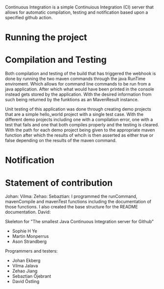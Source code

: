Continuous Integration is a simple Continuious Integration (CI) server that allows for automatic
compilation, testing and notification based upon a specified github action.

<!-- ADD MORE IN DEPTH PARAGRAPH DESCRIBING PROJECT -->

# Running the project
<!-- 
DESCRIBE THE STANDARD WAY OF COMPILING AND TESTING
mvn test for example 
-->

# Compilation and Testing
<!--
DESCRIBE HOW COMPILATION HAS BEEN IMPLEMENTED AND UNIT TESTED

DESCRIBE HOW TEST EXECUTION HAS BEEN IMPLEMENTED AND UNIT TESTED
-->
Both compilation and testing of the build that has triggered the webhook is done by running the two maven commands through the java RunTime enviroment. Which allows for command line commands to be run from a java application. After which what would have been printed in the console instead gets stored by the application. With the desired information from such being returned by the funktions as an MavenResult instance.

Unit testing of this application was done through creating demo projects that are a simple hello_world project with a single test case. With the different demo projects including one with a compilation error, one with a test that fails and one that both compiles properly and the testing is cleared. With the path for each demo project being given to the appropriate maven function after which the results of whcih is then asserted as either true or false depending on the results of the maven command.

# Notification
<!--
DESCRIBE HOW NOTIFICATION HAS BEEN IMPLEMENTED AND UNIT TESTED
-->

<!--# Build-list
GIVE URL FOR BUILD LIST
-->

# Statement of contribution
Johan:
Vilma:
Zehao:
Sebaztian: I programmed the runCommand, mavenCompile and mavenTest functions including the documentation of those functions. I also created the base structure for the README documentation.
David:

Skeleton for "The smallest Java Continuous Integration server for Github"
- Sophie H Ye
- Martin Monperrus
- Ason Strandberg

Programmers and testers:
- Johan Ekberg
- Vilma Jalava
- Zehao Jiang
- Sebaztian Öjebrant
- David Östling
